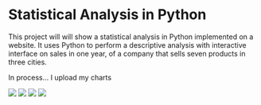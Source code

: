 # Statistical Analysis in Python

This project will will show a statistical analysis in Python implemented on a website. It uses Python to perform a descriptive analysis with interactive interface on sales in one year, of a company that sells seven products in three cities.

In process...
I upload my charts

<img src="https://firebasestorage.googleapis.com/v0/b/dexterprojectid.appspot.com/o/clientes%2Ftry1.png?alt=media&token=9548c62a-6fcf-4070-a539-5f2a8e559653" />
<img src="https://firebasestorage.googleapis.com/v0/b/dexterprojectid.appspot.com/o/clientes%2Ftry2.png?alt=media&token=81402706-d542-482a-b55b-7dc7bd16ba65" />
<img src="https://firebasestorage.googleapis.com/v0/b/dexterprojectid.appspot.com/o/clientes%2Ftry3.png?alt=media&token=9df0b854-8d97-4fec-9019-bfc4749e7e6e" />
<img src="https://firebasestorage.googleapis.com/v0/b/dexterprojectid.appspot.com/o/clientes%2Ftry4.png?alt=media&token=cf66529c-e4f2-40d1-b088-a1e6dfa0fd05" />
